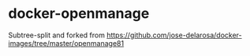 # docker-openmanage

Subtree-split and forked from https://github.com/jose-delarosa/docker-images/tree/master/openmanage81

